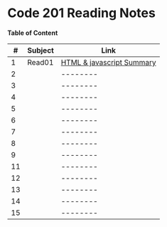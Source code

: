# Code 201 Reading Notes

**Table of Content**

|#|Subject|Link|
|-----|--------|--------|
|1   |Read01        |[HTML & javascript Summary](https://sufianhamdan.github.io/reading-notes/Read01)|
|2   |        |--------|
|3   |        |--------|
|4   |        |--------|
|5   |        |--------|
|6   |        |--------|
|7   |        |--------|
|8   |        |--------|
|9   |        |--------|
|11  |        |--------|
|12  |        |--------|
|13  |        |--------|
|14  |        |--------|
|15  |        |--------|
